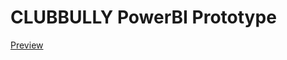 # CLUBBULLY PowerBI Prototype

[Preview](https://github.com/psungg/PowerBI-Clubbully-Prototype/blob/main/Clubbully_Power_BI.pdf)
